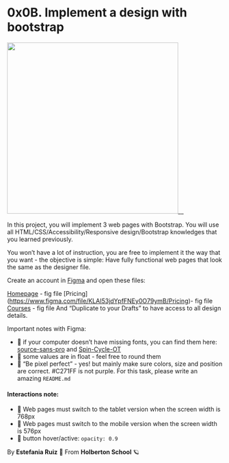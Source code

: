 # 0x0B. Implement a design with bootstrap
<img src="https://mdbcdn.b-cdn.net/img/home/design-system.png" width = 400px length = 300px >__

In this project, you will implement 3 web pages with Bootstrap. You will use all HTML/CSS/Accessibility/Responsive design/Bootstrap knowledges that you learned previously.

You won’t have a lot of instruction, you are free to implement it the way that you want - the objective is simple: Have fully functional web pages that look the same as the designer file.

Create an account in [Figma](https://www.figma.com/) and open these files:

[Homepage](https://www.figma.com/file/QYQqMYbdpAHL5xTclwJKSI/Homepage?node-id=0%3A1) - fig file
[Pricing] (https://www.figma.com/file/KLAI53jdYpfFNEy0O79ymB/Pricing)- fig file
[Courses](https://www.figma.com/file/ivg3abH1HLmMayBgjGg1Qf/Courses) - fig file
And “Duplicate to your Drafts” to have access to all design details.

Important notes with Figma:

- 🔰 if your computer doesn’t have missing fonts, you can find them here: [source-sans-pro](https://www.fontsquirrel.com/fonts/source-sans-pro) and [Spin-Cycle-OT](https://www.fontsquirrel.com/fonts/Spin-Cycle-OT)
- 🔰 some values are in float - feel free to round them
- 🔰 “Be pixel perfect” - yes! but mainly make sure colors, size and position are correct. #C271FF is not purple.
For this task, please write an amazing `README.md`

#### Interactions note:

- 🔰 Web pages must switch to the tablet version when the screen width is 768px
- 🔰 Web pages must switch to the mobile version when the screen width is 576px
- 🔰 button hover/active: `opacity: 0.9`

By **Estefania Ruiz** 🦌 From **Holberton School** 🪐
